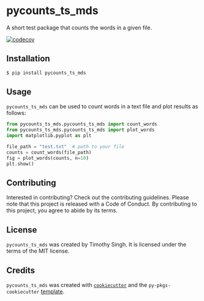 # pycounts_ts_mds

A short test package that counts the words in a given file.

[![codecov](https://codecov.io/github/SimplyTim/pycounts_ts_mds/graph/badge.svg?token=5WRCGL2RGR)](https://codecov.io/github/SimplyTim/pycounts_ts_mds)

## Installation

```bash
$ pip install pycounts_ts_mds
```

## Usage

`pycounts_ts_mds` can be used to count words in a text file and plot results
as follows:

```python
from pycounts_ts_mds.pycounts_ts_mds import count_words
from pycounts_ts_mds.pycounts_ts_mds import plot_words
import matplotlib.pyplot as plt

file_path = "test.txt"  # path to your file
counts = count_words(file_path)
fig = plot_words(counts, n=10)
plt.show()
```

## Contributing

Interested in contributing? Check out the contributing guidelines. Please note that this project is released with a Code of Conduct. By contributing to this project, you agree to abide by its terms.

## License

`pycounts_ts_mds` was created by Timothy Singh. It is licensed under the terms of the MIT license.

## Credits

`pycounts_ts_mds` was created with [`cookiecutter`](https://cookiecutter.readthedocs.io/en/latest/) and the `py-pkgs-cookiecutter` [template](https://github.com/py-pkgs/py-pkgs-cookiecutter).
